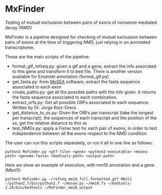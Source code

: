 # MxFinder
Testing of mutual exclussion between pairs of exons of nonsense mediated decay (NMD)

MxFinder is a pipeline designed for checking of mutual exclussion between pairs of exons at the time of triggering NMD, just relying in an annotated transcriptome.

These are the main scripts of the pipeline:

- format_gtf_refseq.py: given a gtf and a gene, extract the info assocated to this gene
and transform it to bed file. There is another version available for Ensembl annotation (format_gtf.py)
- get_fasta.py: from [MoSEA](https://github.com/comprna/MoSEA) software, extract the fasta sequence associated to each exon
- create_paths.py: get all the possible paths with the info given. It returns the fasta sequence associated to each combination.
- extract_orfs.py: Get all possible ORFs associated to each sequence. Written by Dr. Jorge Ruiz-Orera.
- get_distance_to_ss.py: Given the ORFs per transcript (take the longest per transcript), the sequences of each transcript and the position of the ss, get the relative distance to this ss
- test_NMDs.py: apply a Fisher test for each pair of exons, in order to test independence between all the exons respect to the NMD condition

The user can run this scripts separately, or run it all in one line as follows:

```
python3 MxFinder.py <gtf-file> <gene> <python2-executable> <mosea-path> <genome-fasta> <bedtools-path> <output-path>
```

Here we show an example of execution, with mm10 annotation and a gene (Mbnl1):

```
python3 MxFinder.py ~/refseq_mm10_full.formatted.gtf Mbnl1 ~/python2.7/bin/python2.7 ~/mosea.py ~/mm10.fa ~/bedtools-2.26/bin/bedtools ~/MxFinder_mm10_output
```
